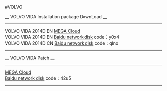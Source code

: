 
#VOLVO



__ VOLVO VIDA Installation package DownLoad __

<hr class="hrkStyle" />

<div class="linkStyle"> VOLVO VIDA 2014D EN <a target="_blank" href="https://mega.nz/folder/1E1W2bCS#a2Y2m-abZYN9m5HPYRSkzA" >MEGA Cloud </a> </div>

<div class="linkStyle"> VOLVO VIDA 2014D EN <a target="_blank" href="https://pan.baidu.com/s/1dFJC3SLXlnp0oS99fn-GZw" >Baidu network disk</a> code：y0x4 </div>

<div class="linkStyle"> VOLVO VIDA 2014D CN <a target="_blank" href="https://pan.baidu.com/s/1i0g-ggLPLAAxFGnqmydpVw" >Baidu network disk</a> code：qlno </div>



***
__ VOLVO VIDA Patch __

<hr class="hrkStyle" />

<div class="linkStyle"><a target="_blank" href="https://mega.nz/file/dAd1XAgJ#f9dKXoydblbmxeYHq2ZQApPzMO4b9C7J-cYJJQZBMro" >MEGA Cloud </a> </div>

<div class="linkStyle"><a target="_blank" href="https://pan.baidu.com/s/1-50YwTuTDYH7SsPAq6s4nQ" >Baidu network disk</a> code：42u5 </div>



***




